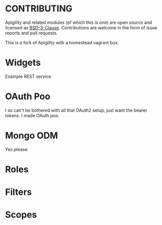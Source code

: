 # CONTRIBUTING

Apigility and related modules (of which this is one) are open source and licensed
as [BSD-3-Clause](http://opensource.org/licenses/BSD-3-Clause). Contributions
are welcome in the form of issue reports and pull requests.

This is a fork of Apigility with a homestead vagrant box.

# Widgets
Example REST service

# OAuth Poo
I so can't be bothered with all that OAuth2 setup, just want the bearer tokens. I made OAuth poo.

# Mongo ODM
Yes please

# Roles

# Filters

# Scopes
